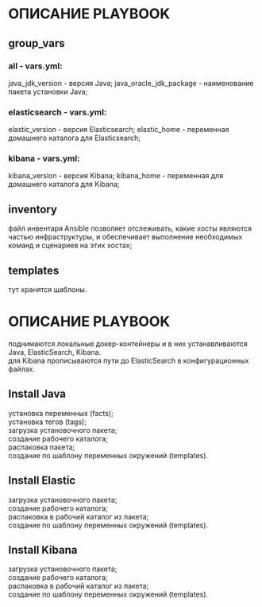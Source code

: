 # ОПИСАНИЕ PLAYBOOK

## group_vars  
  
### all - vars.yml:
java_jdk_version - версия Java;
java_oracle_jdk_package - наименование пакета установки Java;
  
### elasticsearch - vars.yml:  
elastic_version - версия Elasticsearch;
elastic_home - переменная домашнего каталога для Elasticsearch;  
  
### kibana - vars.yml:
kibana_version - версия Kibana;
kibana_home - переменная для домашнего каталога для Kibana;
  
  
## inventory
  
файл инвентаря Ansible позволяет отслеживать, какие хосты являются частью инфраструктуры, и обеспечивает выполнение необходимых команд и сценариев на этих хостах;  
  
  
## templates

тут хранятся шаблоны.  
  
  
# ОПИСАНИЕ PLAYBOOK
  
поднимаются локальные докер-контейнеры и в них устанавливаются Java, ElasticSearch, Kibana.  
для Kibana прописываются пути до ElasticSearch в конфигурационных файлах.  

## Install Java  
  
установка переменных (facts);  
установка тегов (tags);  
загрузка установочного пакета;  
создание рабочего каталога;  
распаковка пакета;  
создание по шаблону переменных окружений (templates).  
  
  
## Install Elastic  
  
загрузка установочного пакета;  
создание рабочего каталога;  
распаковка в рабочий каталог из пакета;  
создание по шаблону переменных окружений (templates).  


## Install Kibana  
  
загрузка установочного пакета;  
создание рабочего каталога;  
распаковка в рабочий каталог из пакета;  
создание по шаблону переменных окружений (templates).  
